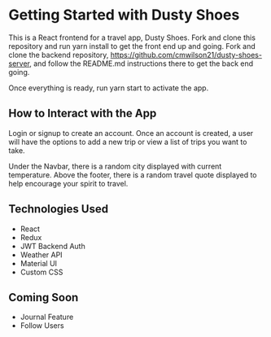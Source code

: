 # Getting Started with Dusty Shoes

This is a React frontend for a travel app, Dusty Shoes. Fork and clone this repository and run yarn install to get the front end up and going. Fork and clone the backend repository, https://github.com/cmwilson21/dusty-shoes-server, and follow the README.md instructions there to get the back end going.

Once everything is ready, run yarn start to activate the app.

## How to Interact with the App

Login or signup to create an account. Once an account is created, a user will have the options to add a new trip or view a list of trips you want to take. 

Under the Navbar, there is a random city displayed with current temperature. 
Above the footer, there is a random travel quote displayed to help encourage your spirit to travel.


## Technologies Used
  - React
  - Redux
  - JWT Backend Auth
  - Weather API
  - Material UI
  - Custom CSS
          
   
## Coming Soon
  - Journal Feature
  - Follow Users
